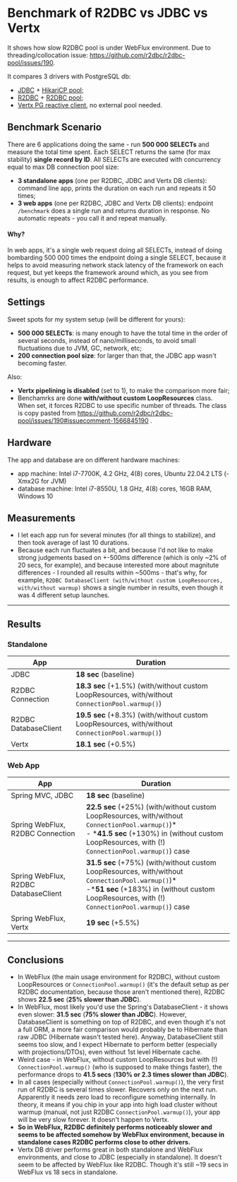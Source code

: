 # Benchmark of R2DBC vs JDBC vs Vertx
It shows how slow R2DBC pool is under WebFlux environment. Due to threading/collocation issue: https://github.com/r2dbc/r2dbc-pool/issues/190.

It compares 3 drivers with PostgreSQL db:
- [JDBC](https://pages.github.com/) + [HikariCP pool](https://github.com/brettwooldridge/HikariCP);
- [R2DBC](https://github.com/pgjdbc/r2dbc-postgresql) + [R2DBC pool](https://github.com/r2dbc/r2dbc-pool/);
- [Vertx PG reactive client](https://github.com/eclipse-vertx/vertx-sql-client), no external pool needed.

## Benchmark Scenario
There are 6 applications doing the same - run **500 000 SELECTs** and measure the total time spent. Each SELECT returns the same (for max stability) **single record by ID**. All SELECTs are executed with concurrency equal to max DB connection pool size:
- **3 standalone apps** (one per R2DBC, JDBC and Vertx DB clients): command line app, prints the duration on each run and repeats it 50 times;
- **3 web apps** (one per R2DBC, JDBC and Vertx DB clients): endpoint `/benchmark` does a single run and returns duration in response. No automatic repeats - you call it and repeat manually.

#### Why?
In web apps, it's a single web request doing all SELECTs, instead of doing bombarding 500 000 times the endpoint doing a single SELECT, because it helps to avoid measuring network stack latency of the framework on each request, but yet keeps the framework around which, as you see from results, is enough to affect R2DBC performance.
 
## Settings
Sweet spots for my system setup (will be different for yours):
- **500 000 SELECTs**: is many enough to have the total time in the order of several seconds, instead of nano/milliseconds, to avoid small fluctuations due to JVM, GC, network, etc;
- **200 connection pool size**: for larger than that, the JDBC app wasn't becoming faster.

Also:
- **Vertx pipelining is disabled** (set to 1), to make the comparison more fair;
- Benchamrks are done **with/without custom LoopResources** class. When set, it forces R2DBC to use specific number of threads. The class is copy pasted from https://github.com/r2dbc/r2dbc-pool/issues/190#issuecomment-1566845190 .

## Hardware
The app and database are on different hardware machines:
- app machine: Intel i7-7700K, 4.2 GHz, 4(8) cores, Ubuntu 22.04.2 LTS (-Xmx2G for JVM)
- database machine: Intel i7-8550U, 1.8 GHz, 4(8) cores, 16GB RAM, Windows 10

## Measurements
- I let each app run for several minutes (for all things to stabilize), and then took average of last 10 durations.
- Because each run fluctuates a bit, and because I'd not like to make strong judgements based on +-500ms difference (which is only ~2% of 20 secs, for example), and because interested more about magnitute differences - I rounded all results within ~500ms - that's why, for example, `R2DBC DatabaseClient (with/without custom LoopResources, with/without warmup)` shows a single number in results, even though it was 4 different setup launches.

----
## Results
### Standalone
| App | Duration |
| ------------- | ------------- |
| JDBC | **18 sec** (baseline) |
| R2DBC Connection | **18.3 sec** (+1.5%) (with/without custom LoopResources, with/without `ConnectionPool.warmup()`) |
| R2DBC DatabaseClient | **19.5 sec** (+8.3%) (with/without custom LoopResources, with/without `ConnectionPool.warmup()`) |
| Vertx | **18.1 sec** (+0.5%) |

### Web App
| App | Duration |
| ------------- | ------------- |
| Spring MVC, JDBC | **18 sec** (baseline) |
| Spring WebFlux, R2DBC Connection | **22.5 sec** (+25%) (with/without custom LoopResources, with/without `ConnectionPool.warmup()`)* <br> - \***41.5 sec** (+130%) in (without custom LoopResources, with (!) `ConnectionPool.warmup()`) case |
| Spring WebFlux, R2DBC DatabaseClient | **31.5 sec** (+75%) (with/without custom LoopResources, with/without `ConnectionPool.warmup()`)* <br> -\***51 sec** (+183%) in (without custom LoopResources, with (!) `ConnectionPool.warmup()`) case |
| Spring WebFlux, Vertx | **19 sec** (+5.5%)
----

## Conclusions
- In WebFlux (the main usage environment for R2DBC), without custom LoopResources or `ConnectionPool.warmup()` (it's the default setup as per R2DBC documentation, because those aren't mentioned there), R2DBC shows **22.5 sec** (**25% slower than JDBC**).
- In WebFlux, most likely you'd use the Spring's DatabaseClient - it shows even slower: **31.5 sec** (**75% slower than JDBC**). However, DatabaseClient is something on top of R2DBC, and even though it's not a full ORM, a more fair comparison would probably be to Hibernate than raw JDBC (Hibernate wasn't tested here). Anyway, DatabaseClient still seems too slow, and I expect Hibernate to perform better (especially with projections/DTOs), even without 1st level Hibernate cache.
- Weird case - in WebFlux, without custom LoopResources but with (!) `ConnectionPool.warmup()` (who is supposed to make things faster), the performance drops to **41.5 secs** (**130% or 2.3 times slower than JDBC**).
- In all cases (especially without `ConnectionPool.warmup()`), the very first run of R2DBC is several times slower. Recovers only on the next run. Apparently it needs zero load to reconfigure something internally. In theory, it means if you chip in your app into high load cluster without warmup (manual, not just R2DBC `ConnectionPool.warmup()`), your app will be very slow forever. It doesn't happen to Vertx.
- **So in WebFlux, R2DBC definitely performs noticeably slower and seems to be affected somehow by WebFlux environment, because in standalone cases R2DBC performs close to other drivers.**
- Vertx DB driver performs great in both standalone and WebFlux environments, and close to JDBC (especially in standalone). It doesn't seem to be affected by WebFlux like R2DBC. Though it's still ~19 secs in WebFlux vs 18 secs in standalone.
